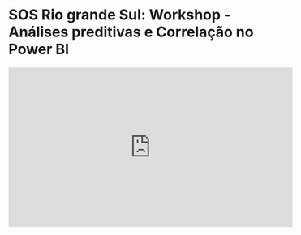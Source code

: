 # SOS Rio grande Sul: Workshop - Análises preditivas e Correlação no Power BI
<iframe width="560" height="315" src="https://www.youtube.com/embed/3oyFyMF8QF4?si=vWo2Xenmik9ZQ8k_" title="YouTube video player" frameborder="0" allow="accelerometer; autoplay; clipboard-write; encrypted-media; gyroscope; picture-in-picture; web-share" referrerpolicy="strict-origin-when-cross-origin" allowfullscreen></iframe>

